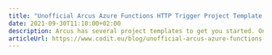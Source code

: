 ```yaml
---
title: "Unofficial Arcus Azure Functions HTTP Trigger Project Template for F#"
date: 2021-09-30T11:10:00+02:00
description: Arcus has several project templates to get you started. One of them is the Arcus Azure Functions HTTP Trigger project template. While this template is a great way to start off your Azure Functions project, it's only for C# development.
articleUrl: https://www.codit.eu/blog/unofficial-arcus-azure-functions-http-trigger-project-template-for-f/
---
```

